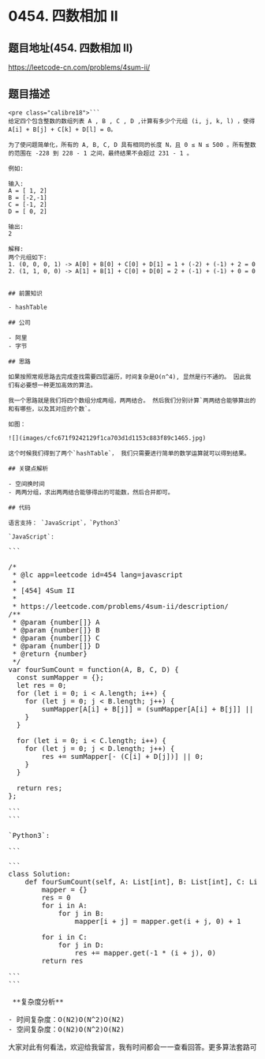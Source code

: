 # 0454. 四数相加 II

## 题目地址(454. 四数相加 II)

<https://leetcode-cn.com/problems/4sum-ii/>

## 题目描述

```
<pre class="calibre18">```
给定四个包含整数的数组列表 A , B , C , D ,计算有多少个元组 (i, j, k, l) ，使得 A[i] + B[j] + C[k] + D[l] = 0。

为了使问题简单化，所有的 A, B, C, D 具有相同的长度 N，且 0 ≤ N ≤ 500 。所有整数的范围在 -228 到 228 - 1 之间，最终结果不会超过 231 - 1 。

例如:

输入:
A = [ 1, 2]
B = [-2,-1]
C = [-1, 2]
D = [ 0, 2]

输出:
2

解释:
两个元组如下:
1. (0, 0, 0, 1) -> A[0] + B[0] + C[0] + D[1] = 1 + (-2) + (-1) + 2 = 0
2. (1, 1, 0, 0) -> A[1] + B[1] + C[0] + D[0] = 2 + (-1) + (-1) + 0 = 0

```
```

## 前置知识

- hashTable

## 公司

- 阿里
- 字节

## 思路

如果按照常规思路去完成查找需要四层遍历，时间复杂是O(n^4), 显然是行不通的。 因此我们有必要想一种更加高效的算法。

我一个思路就是我们将四个数组分成两组，两两结合。 然后我们分别计算`两两结合能够算出的和有哪些，以及其对应的个数`。

如图：

![](images/cfc671f9242129f1ca703d1d1153c883f89c1465.jpg)

这个时候我们得到了两个`hashTable`， 我们只需要进行简单的数学运算就可以得到结果。

## 关键点解析

- 空间换时间
- 两两分组，求出两两结合能够得出的可能数，然后合并即可。

## 代码

语言支持： `JavaScript`，`Python3`

`JavaScript`:

```
<pre class="calibre18">```

<span class="hljs-title">/*
 * @lc app=leetcode id=454 lang=javascript
 *
 * [454] 4Sum II
 *
 * https://leetcode.com/problems/4sum-ii/description/
<span class="hljs-title">/**
 * @param {number[]} A
 * @param {number[]} B
 * @param {number[]} C
 * @param {number[]} D
 * @return {number}
 */</span>
var fourSumCount = function(A, B, C, D) {
  const sumMapper = {};
  let res = 0;
  for (let i = 0; i < A.length; i++) {
    for (let j = 0; j < B.length; j++) {
        sumMapper[A[i] + B[j]] = (sumMapper[A[i] + B[j]] || 0) + 1;
    }
  }

  for (let i = 0; i < C.length; i++) {
    for (let j = 0; j < D.length; j++) {
        res += sumMapper[- (C[i] + D[j])] || 0;
    }
  }

  return res;
};
</span>
```
```

`Python3`:

```
<pre class="calibre18">```
<span class="hljs-class"><span class="hljs-keyword">class</span> <span class="hljs-title">Solution</span>:</span>
    <span class="hljs-function"><span class="hljs-keyword">def</span> <span class="hljs-title">fourSumCount</span><span class="hljs-params">(self, A: List[int], B: List[int], C: List[int], D: List[int])</span> -> int:</span>
        mapper = {}
        res = <span class="hljs-params">0</span>
        <span class="hljs-keyword">for</span> i <span class="hljs-keyword">in</span> A:
            <span class="hljs-keyword">for</span> j <span class="hljs-keyword">in</span> B:
                mapper[i + j] = mapper.get(i + j, <span class="hljs-params">0</span>) + <span class="hljs-params">1</span>

        <span class="hljs-keyword">for</span> i <span class="hljs-keyword">in</span> C:
            <span class="hljs-keyword">for</span> j <span class="hljs-keyword">in</span> D:
                res += mapper.get(<span class="hljs-params">-1</span> * (i + j), <span class="hljs-params">0</span>)
        <span class="hljs-keyword">return</span> res

```
```

 **复杂度分析**

- 时间复杂度：O(N2)O(N^2)O(N2)
- 空间复杂度：O(N2)O(N^2)O(N2)

大家对此有何看法，欢迎给我留言，我有时间都会一一查看回答。更多算法套路可以访问我的 LeetCode 题解仓库：<https://github.com/azl397985856/leetcode> 。 目前已经 37K star 啦。 大家也可以关注我的公众号《力扣加加》带你啃下算法这块硬骨头。 ![](images/6544564e577c3c2404c48edb29af7e19eb1c2cb9.jpg)